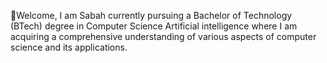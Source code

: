 👋Welcome, 
I am Sabah currently pursuing a Bachelor of Technology (BTech) degree in Computer Science Artificial intelligence
where I am acquiring a comprehensive understanding of various aspects of computer science and its applications.
